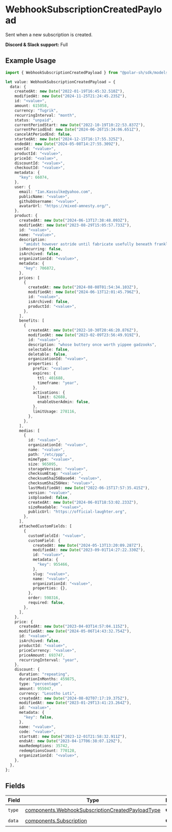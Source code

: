 # WebhookSubscriptionCreatedPayload

Sent when a new subscription is created.

**Discord & Slack support:** Full

## Example Usage

```typescript
import { WebhookSubscriptionCreatedPayload } from "@polar-sh/sdk/models/components";

let value: WebhookSubscriptionCreatedPayload = {
  data: {
    createdAt: new Date("2022-01-19T16:45:32.510Z"),
    modifiedAt: new Date("2024-11-25T21:24:45.235Z"),
    id: "<value>",
    amount: 615058,
    currency: "Tugrik",
    recurringInterval: "month",
    status: "unpaid",
    currentPeriodStart: new Date("2022-10-19T10:22:53.837Z"),
    currentPeriodEnd: new Date("2024-06-26T15:34:06.651Z"),
    cancelAtPeriodEnd: false,
    startedAt: new Date("2024-12-15T16:17:55.325Z"),
    endedAt: new Date("2024-05-08T14:27:55.309Z"),
    userId: "<value>",
    productId: "<value>",
    priceId: "<value>",
    discountId: "<value>",
    checkoutId: "<value>",
    metadata: {
      "key": 66074,
    },
    user: {
      email: "Ian.Kassulke@yahoo.com",
      publicName: "<value>",
      githubUsername: "<value>",
      avatarUrl: "https://mixed-amnesty.org/",
    },
    product: {
      createdAt: new Date("2024-06-13T17:38:48.093Z"),
      modifiedAt: new Date("2023-08-29T15:05:57.733Z"),
      id: "<value>",
      name: "<value>",
      description:
        "amidst however astride until fabricate usefully beneath frankly for",
      isRecurring: false,
      isArchived: false,
      organizationId: "<value>",
      metadata: {
        "key": 706872,
      },
      prices: [
        {
          createdAt: new Date("2024-08-08T01:54:34.103Z"),
          modifiedAt: new Date("2024-06-13T12:01:45.796Z"),
          id: "<value>",
          isArchived: false,
          productId: "<value>",
        },
      ],
      benefits: [
        {
          createdAt: new Date("2022-10-30T20:46:20.876Z"),
          modifiedAt: new Date("2023-02-09T23:56:49.919Z"),
          id: "<value>",
          description: "whose buttery once worth yippee gadzooks",
          selectable: false,
          deletable: false,
          organizationId: "<value>",
          properties: {
            prefix: "<value>",
            expires: {
              ttl: 401688,
              timeframe: "year",
            },
            activations: {
              limit: 62688,
              enableUserAdmin: false,
            },
            limitUsage: 278116,
          },
        },
      ],
      medias: [
        {
          id: "<value>",
          organizationId: "<value>",
          name: "<value>",
          path: "/etc/ppp",
          mimeType: "<value>",
          size: 965095,
          storageVersion: "<value>",
          checksumEtag: "<value>",
          checksumSha256Base64: "<value>",
          checksumSha256Hex: "<value>",
          lastModifiedAt: new Date("2022-06-15T17:57:35.415Z"),
          version: "<value>",
          isUploaded: false,
          createdAt: new Date("2024-06-01T18:53:02.233Z"),
          sizeReadable: "<value>",
          publicUrl: "https://official-laughter.org",
        },
      ],
      attachedCustomFields: [
        {
          customFieldId: "<value>",
          customField: {
            createdAt: new Date("2024-05-13T13:20:09.287Z"),
            modifiedAt: new Date("2023-09-01T14:27:22.330Z"),
            id: "<value>",
            metadata: {
              "key": 955466,
            },
            slug: "<value>",
            name: "<value>",
            organizationId: "<value>",
            properties: {},
          },
          order: 598316,
          required: false,
        },
      ],
    },
    price: {
      createdAt: new Date("2023-04-03T14:57:04.115Z"),
      modifiedAt: new Date("2024-05-06T14:43:32.754Z"),
      id: "<value>",
      isArchived: false,
      productId: "<value>",
      priceCurrency: "<value>",
      priceAmount: 693747,
      recurringInterval: "year",
    },
    discount: {
      duration: "repeating",
      durationInMonths: 459875,
      type: "percentage",
      amount: 955047,
      currency: "Lesotho Loti",
      createdAt: new Date("2024-08-02T07:17:19.375Z"),
      modifiedAt: new Date("2023-01-29T13:41:23.264Z"),
      id: "<value>",
      metadata: {
        "key": false,
      },
      name: "<value>",
      code: "<value>",
      startsAt: new Date("2023-12-01T21:58:32.911Z"),
      endsAt: new Date("2023-04-17T06:38:07.129Z"),
      maxRedemptions: 35742,
      redemptionsCount: 770128,
      organizationId: "<value>",
    },
  },
};
```

## Fields

| Field                                                                                                                | Type                                                                                                                 | Required                                                                                                             | Description                                                                                                          |
| -------------------------------------------------------------------------------------------------------------------- | -------------------------------------------------------------------------------------------------------------------- | -------------------------------------------------------------------------------------------------------------------- | -------------------------------------------------------------------------------------------------------------------- |
| `type`                                                                                                               | [components.WebhookSubscriptionCreatedPayloadType](../../models/components/webhooksubscriptioncreatedpayloadtype.md) | :heavy_check_mark:                                                                                                   | N/A                                                                                                                  |
| `data`                                                                                                               | [components.Subscription](../../models/components/subscription.md)                                                   | :heavy_check_mark:                                                                                                   | N/A                                                                                                                  |